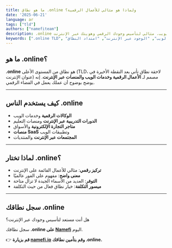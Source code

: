 ```yaml
---
title: ما هو نطاق .online ولماذا هو مثالي للأعمال الرقمية؟
date: '2025-06-21'
language: ar
tags: ["tld"]
authors: ["namefiteam"]
description: .online هو النطاق المخصص للأعمال الرقمية أولاً وخدمات الويب. مثالي لتأسيس وجودك الرقمي وهويتك عبر الإنترنت.
keywords: [".online TLD", "الأعمال الرقمية", "خدمات الويب", "الوجود عبر الإنترنت", "امتداد النطاق"]
---
```



## **ما هو .online؟**

**.online** هو نطاق من المستوى الأعلى (TLD، لاحقة نطاق تأتي بعد النقطة الأخيرة في عنوان الإنترنت) مصمم لـ **الأعمال الرقمية وخدمات الويب والمنصات عبر الإنترنت**. إنه يوضح بوضوح أن عملك يعمل في الفضاء الرقمي.

---

## **كيف يستخدم الناس .online**

*   **الوكالات الرقمية** وخدمات الويب
*   **الدورات التدريبية عبر الإنترنت** ومنصات التعليم
*   **متاجر التجارة الإلكترونية** والأسواق
*   **منصات SaaS** وتطبيقات الويب
*   **المجتمعات عبر الإنترنت** والمنتديات

---

## **لماذا تختار .online؟**

*   **تركيز رقمي**: مثالي للأعمال القائمة على الإنترنت
*   **معنى واضح**: مفهوم على الفور عالميًا
*   **التوفر**: العديد من الأسماء الجيدة لا تزال متاحة
*   **ميسور التكلفة**: خيار نطاق فعال من حيث التكلفة

---

## **سجل نطاقك .online**

هل أنت مستعد لتأسيس وجودك عبر الإنترنت؟

سجل نطاقك **.online على [Namefi](https://namefi.io)** اليوم.

👉 **قم بزيارة [namefi.io](https://namefi.io) وقم بتأمين نطاقك .online.**